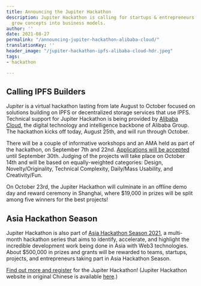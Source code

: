 ```yaml
---
title: Announcing the Jupiter Hackathon
description: Jupiter Hackathon is calling for startups & entrepreneurs who want to
  grow concepts into business models.
author: ''
date: 2021-08-27
permalink: "/announcing-jupiter-hackathon-alibaba-cloud/"
translationKey: ''
header_image: "/jupiter-hackathon-ipfs-alibaba-cloud-hdr.jpeg"
tags:
- hackathon

---
```

## Calling IPFS Builders

_Jupiter_ is a virtual hackathon lasting from late August to October focused on solutions building on IPFS or decentralized storage services that use IPFS. Technical support for Jupiter Hackathon is being provided by [Alibaba Cloud](https://us.alibabacloud.com/en), the digital technology and intelligence backbone of Alibaba Group. The hackathon kicks off today, August 25th, and will run through October.

There will be a couple of informative workshops and an AMA held as part of the hackathon, on September 7th and 22nd. [Applications will be accepted](https://tianchi.aliyun.com/competition/entrance/531928/introduction) until September 30th. Judging of the projects will take place on October 14th and will be based on equally-weighted categories: Design, Novelty/Originality, Technical Complexity, Daily/Mass Usability, and Creativity/Fun.

On October 23rd, the Jupiter Hackathon will culminate in an offline demo day and reward ceremony in Shanghai, where $19,000 in prizes will be split among five winners for the best projects!

## Asia Hackathon Season

Jupiter Hackathon is also part of [Asia Hackathon Season 2021](https://events.filecoin.io/asia-hackathon-season), a multi-month hackathon series that aims to identify, accelerate, and highlight the incredible development work being done in Asia with Web3 technologies. About $500,000 in prizes and grants will be rewarded to teams, startups, projects, and entrepreneurs taking part in Asia Hackathon Season.

[Find out more and register](https://tianchi.aliyun.com/competition/entrance/531928/introduction) for the Jupiter Hackathon! (Jupiter Hackathon website in original Chinese is available [here](https://tianchi.aliyun.com/specials/promotion/ipfs-hackathon?lang=en-us).)